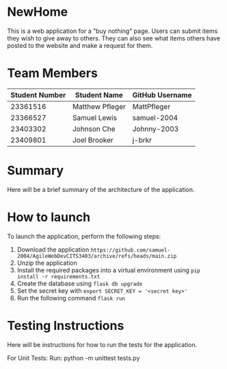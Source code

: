 # NewHome
This is a web application for a "buy nothing" page. 
Users can submit items they wish to give away to others.
They can also see what items others have posted to the website and make a request for them.

# Team Members
Student Number | Student Name | GitHub Username
--- | --- | --- 
23361516 | Matthew Pfleger | MattPfleger
23366527 | Samuel Lewis  | samuel-2004
23403302 | Johnson Che | Johnny-2003
23409801 | Joel Brooker | j-brkr

# Summary
Here will be a brief summary of the architecture of the application.

# How to launch
To launch the application, perform the following steps:
1. Download the application `https://github.com/samuel-2004/AgileWebDevCITS3403/archive/refs/heads/main.zip`
2. Unzip the application
3. Install the required packages into a virtual environment using `pip install -r requirements.txt`
4. Create the database using `flask db upgrade`
5. Set the secret key with `export SECRET_KEY = '<secret key>'`
6. Run the following command `flask run`

# Testing Instructions
Here will be instructions for how to run the tests for the application.

For Unit Tests:
Run: python -m unittest tests.py